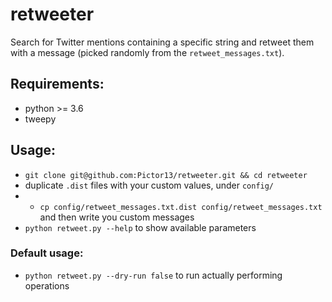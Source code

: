 # retweeter

Search for Twitter mentions containing a specific string and retweet them with a message (picked randomly from the ```retweet_messages.txt```).

## Requirements:

- python >= 3.6
- tweepy

## Usage:

- ```git clone git@github.com:Pictor13/retweeter.git && cd retweeter```
- duplicate `.dist` files with your custom values, under ```config/```
- - ```cp config/retweet_messages.txt.dist config/retweet_messages.txt``` and then write you custom messages
- ```python retweet.py --help``` to show available parameters

### Default usage:

- ```python retweet.py --dry-run false``` to run actually performing operations